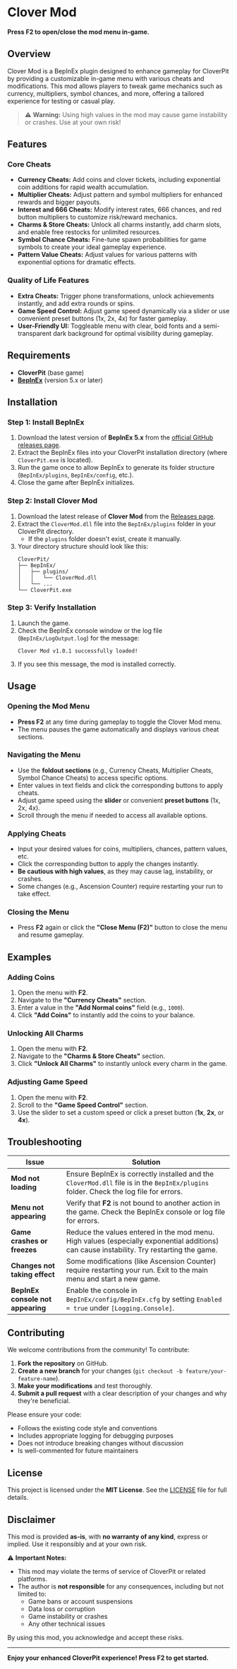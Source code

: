 # Clover Mod

**Press F2 to open/close the mod menu in-game.**

## Overview

Clover Mod is a BepInEx plugin designed to enhance gameplay for CloverPit by providing a customizable in-game menu with various cheats and modifications. This mod allows players to tweak game mechanics such as currency, multipliers, symbol chances, and more, offering a tailored experience for testing or casual play.

> ⚠️ **Warning:** Using high values in the mod may cause game instability or crashes. Use at your own risk!

## Features

### Core Cheats
- **Currency Cheats:** Add coins and clover tickets, including exponential coin additions for rapid wealth accumulation.
- **Multiplier Cheats:** Adjust pattern and symbol multipliers for enhanced rewards and bigger payouts.
- **Interest and 666 Cheats:** Modify interest rates, 666 chances, and red button multipliers to customize risk/reward mechanics.
- **Charms & Store Cheats:** Unlock all charms instantly, add charm slots, and enable free restocks for unlimited resources.
- **Symbol Chance Cheats:** Fine-tune spawn probabilities for game symbols to create your ideal gameplay experience.
- **Pattern Value Cheats:** Adjust values for various patterns with exponential options for dramatic effects.

### Quality of Life Features
- **Extra Cheats:** Trigger phone transformations, unlock achievements instantly, and add extra rounds or spins.
- **Game Speed Control:** Adjust game speed dynamically via a slider or use convenient preset buttons (1x, 2x, 4x) for faster gameplay.
- **User-Friendly UI:** Toggleable menu with clear, bold fonts and a semi-transparent dark background for optimal visibility during gameplay.

## Requirements

- **CloverPit** (base game)
- **[BepInEx](https://github.com/BepInEx/BepInEx/releases)** (version 5.x or later)

## Installation

### Step 1: Install BepInEx

1. Download the latest version of **BepInEx 5.x** from the [official GitHub releases page](https://github.com/BepInEx/BepInEx/releases).
2. Extract the BepInEx files into your CloverPit installation directory (where `CloverPit.exe` is located).
3. Run the game once to allow BepInEx to generate its folder structure (`BepInEx/plugins`, `BepInEx/config`, etc.).
4. Close the game after BepInEx initializes.

### Step 2: Install Clover Mod

1. Download the latest release of **Clover Mod** from the [Releases page](../../releases).
2. Extract the `CloverMod.dll` file into the `BepInEx/plugins` folder in your CloverPit directory.
   - If the `plugins` folder doesn't exist, create it manually.
3. Your directory structure should look like this:
   ```
   CloverPit/
   ├── BepInEx/
   │   ├── plugins/
   │   │   └── CloverMod.dll
   │   └── ...
   └── CloverPit.exe
   ```

### Step 3: Verify Installation

1. Launch the game.
2. Check the BepInEx console window or the log file (`BepInEx/LogOutput.log`) for the message:
   ```
   Clover Mod v1.0.1 successfully loaded!
   ```
3. If you see this message, the mod is installed correctly.

## Usage

### Opening the Mod Menu

- **Press F2** at any time during gameplay to toggle the Clover Mod menu.
- The menu pauses the game automatically and displays various cheat sections.

### Navigating the Menu

- Use the **foldout sections** (e.g., Currency Cheats, Multiplier Cheats, Symbol Chance Cheats) to access specific options.
- Enter values in text fields and click the corresponding buttons to apply cheats.
- Adjust game speed using the **slider** or convenient **preset buttons** (1x, 2x, 4x).
- Scroll through the menu if needed to access all available options.

### Applying Cheats

- Input your desired values for coins, multipliers, chances, pattern values, etc.
- Click the corresponding button to apply the changes instantly.
- **Be cautious with high values**, as they may cause lag, instability, or crashes.
- Some changes (e.g., Ascension Counter) require restarting your run to take effect.

### Closing the Menu

- Press **F2** again or click the **"Close Menu (F2)"** button to close the menu and resume gameplay.

## Examples

### Adding Coins
1. Open the menu with **F2**.
2. Navigate to the **"Currency Cheats"** section.
3. Enter a value in the **"Add Normal coins"** field (e.g., `1000`).
4. Click **"Add Coins"** to instantly add the coins to your balance.

### Unlocking All Charms
1. Open the menu with **F2**.
2. Navigate to the **"Charms & Store Cheats"** section.
3. Click **"Unlock All Charms"** to instantly unlock every charm in the game.

### Adjusting Game Speed
1. Open the menu with **F2**.
2. Scroll to the **"Game Speed Control"** section.
3. Use the slider to set a custom speed or click a preset button (**1x**, **2x**, or **4x**).

## Troubleshooting

| Issue | Solution |
|-------|----------|
| **Mod not loading** | Ensure BepInEx is correctly installed and the `CloverMod.dll` file is in the `BepInEx/plugins` folder. Check the log file for errors. |
| **Menu not appearing** | Verify that **F2** is not bound to another action in the game. Check the BepInEx console or log file for errors. |
| **Game crashes or freezes** | Reduce the values entered in the mod menu. High values (especially exponential additions) can cause instability. Try restarting the game. |
| **Changes not taking effect** | Some modifications (like Ascension Counter) require restarting your run. Exit to the main menu and start a new game. |
| **BepInEx console not appearing** | Enable the console in `BepInEx/config/BepInEx.cfg` by setting `Enabled = true` under `[Logging.Console]`. |

## Contributing

We welcome contributions from the community! To contribute:

1. **Fork the repository** on GitHub.
2. **Create a new branch** for your changes (`git checkout -b feature/your-feature-name`).
3. **Make your modifications** and test thoroughly.
4. **Submit a pull request** with a clear description of your changes and why they're beneficial.

Please ensure your code:
- Follows the existing code style and conventions
- Includes appropriate logging for debugging purposes
- Does not introduce breaking changes without discussion
- Is well-commented for future maintainers

## License

This project is licensed under the **MIT License**. See the [LICENSE](LICENSE) file for full details.

## Disclaimer

This mod is provided **as-is**, with **no warranty of any kind**, express or implied. Use it responsibly and at your own risk.

⚠️ **Important Notes:**
- This mod may violate the terms of service of CloverPit or related platforms.
- The author is **not responsible** for any consequences, including but not limited to:
  - Game bans or account suspensions
  - Data loss or corruption
  - Game instability or crashes
  - Any other technical issues

By using this mod, you acknowledge and accept these risks.

---

**Enjoy your enhanced CloverPit experience! Press F2 to get started.**